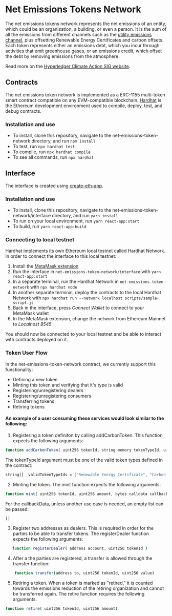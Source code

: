 # Net Emissions Tokens Network

The net emissions tokens network represents the net emissions of an entity, which could be an organization, a building, or even a person. It is the sum of all the emissions from different channels such as the [utility emissions channel](https://wiki.hyperledger.org/display/CASIG/Utility+Emissions+Channel), plus offsetting Renewable Energy Certificates and carbon offsets. Each token represents either an emissions debt, which you incur through activities that emit greenhouse gases, or an emissions credit, which offset the debt by removing emissions from the atmosphere.

Read more on the [Hyperledger Climate Action SIG website](https://wiki.hyperledger.org/display/CASIG/Net+Emissions+Tokens+Network).

## Contracts

The net emissions token network is implemented as a ERC-1155 multi-token smart contract compatible on any EVM-compatible blockchain. [Hardhat](https://hardhat.org) is the Ethereum development environment used to compile, deploy, test, and debug contracts.

### Installation and use

- To install, clone this repository, navigate to the net-emissions-token-network directory, and run `npm install`
- To test, run `npx hardhat test`
- To compile, run `npx hardhat compile`
- To see all commands, run `npx hardhat`

## Interface

The interface is created using [create-eth-app](https://github.com/PaulRBerg/create-eth-app).

### Installation and use

- To install, clone this repository, navigate to the net-emissions-token-network/interface directory, and run `yarn install`
- To run on your local environment, run `yarn react-app:start`
- To build, run `yarn react-app:build`

### Connecting to local testnet

Hardhat implements its own Ethereum local testnet called Hardhat Network. In order to connect the interface to this local testnet:

1. Install the [MetaMask extension](https://metamask.io/)
2. Run the interface in `net-emissions-token-network/interface` with `yarn react-app:start`
3. In a separate terminal, run the Hardhat Network in `net-emissions-token-network` with `npx hardhat node`
4. In another separate terminal, deploy the contracts to the local Hardhat Network with `npx hardhat run --network localhost scripts/sample-script.js`
5. Back in the interface, press _Connect Wallet_ to connect to your MetaMask wallet
6. In the MetaMask extension, change the network from Ethereum Mainnet to _Localhost 8545_

You should now be connected to your local testnet and be able to interact with contracts deployed on it.

### Token User Flow

In the net-emissions-token-network contract, we currently support this functionality:

- Defining a new token
- Minting this token and verifying that it's type is valid
- Registering/unregistering dealers
- Registering/unregistering consumers
- Transferring tokens
- Retiring tokens

#### An example of a user consuming these services would look similar to the following:

1. Registering a token definiton by calling addCarbonToken. This function expects the following arguments:

```bash
function addCarbonToken( uint256 tokenId, string memory tokenTypeId, uint8 quantity, string memory issuerId, string memory recipientId, string memory assetType, string memory uom, string memory dateStamp, string memory metadata, string memory manifest, string memory description)
```

The tokenTypeId argument must be one of the valid token types defined in the contract:

```bash
string[] _validTokenTypeIds = ["Renewable Energy Certificate", "Carbon Emissions Offset", "Audited Emissions"];
```

2. Minting the token. The mint function expects the following arguments:

```bash
function mint( uint256 tokenId, uint256 amount, bytes calldata callbackData )
```

For the callbackData, unless another use case is needed, an empty list can be passed:

```bash
[]
```

3. Register two addresses as dealers. This is required in order for the parties to be able to transfer tokens. The registerDealer function expects the following arguments:

```bash
   function registerDealer( address account, uint256 tokenId )
```

4. After a the parties are registered, a transfer is allowed through the transfer function:

```bash
    function transfer(address to, uint256 tokenId, uint256 value)
```

5. Retiring a token. When a token is marked as "retired," it is counted towards the emissions reduction of the retiring organization and cannot be transferred again. The retire function requires the following arguments:

```bash
function retire( uint256 tokenId, uint256 amount)
```
